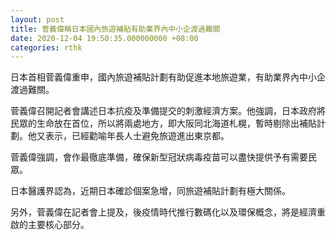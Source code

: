 ```yaml
---
layout: post
title: 菅義偉稱日本國內旅遊補貼有助業界內中小企渡過難關
date: 2020-12-04 19:50:35.000000000 +08:00
categories: rthk
---
```


日本首相菅義偉重申，國內旅遊補貼計劃有助促進本地旅遊業，有助業界內中小企渡過難關。

菅義偉召開記者會講述日本抗疫及準備提交的刺激經濟方案。他強調，日本政府將民眾的生命放在首位，所以將兩處地方，即大阪同北海道札榥，暫時剔除出補貼計劃。他又表示，已經勸喻年長人士避免旅遊進出東京都。

菅義偉強調，會作最徹底準備，確保新型冠狀病毒疫苗可以盡快提供予有需要民眾。

日本醫護界認為，近期日本確診個案急增，同旅遊補貼計劃有極大關係。

另外，菅義偉在記者會上提及，後疫情時代推行數碼化以及環保概念，將是經濟重啟的主要核心部分。

